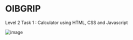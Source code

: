 # OIBGRIP

Level 2 Task 1 : Calculator using HTML, CSS and Javascript

![image](https://user-images.githubusercontent.com/92423461/221555968-80ff9eeb-35e2-4daf-a27f-d914e7a92552.png)
